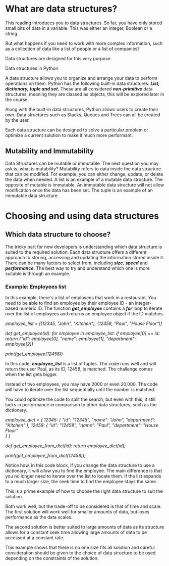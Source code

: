 # What are data structures?
This reading introduces you to data structures. So far, you have only stored small bits of data in a variable. This was either an integer, Boolean or a string. 

But what happens if you need to work with more complex information, such as a collection of data like a list of people or a list of companies? 

Data structures are designed for this very purpose.

Data structures in Python

A data structure allows you to organize and arrange your data to perform operations on them. Python has the following built-in data structures: ***List, dictionary, tuple and set.*** These are all considered ***non-primitive*** data structures, meaning they are classed as objects, this will be explored later in the course. 

Along with the built-in data structures, Python allows users to create their own. Data structures such as Stacks, Queues and Trees can all be created by the user. 

Each data structure can be designed to solve a particular problem or optimize a current solution to make it much more performant.

## Mutability and Immutability

Data Structures can be mutable or immutable. The next question you may ask is, what is mutability? Mutability refers to data inside the data structure that can be modified. For example, you can either change, update, or delete the data when needed. A list is an example of a mutable data structure. The opposite of mutable is immutable. An immutable data structure will not allow modification once the data has been set. The tuple is an example of an immutable data structure.

# Choosing and using data structures

## Which data structure to choose?

The tricky part for new developers is understanding which data structure is suited to the required solution. Each data structure offers a different approach to storing, accessing and updating the information stored inside it. There can be many factors to select from, including ***size***, ***speed*** and ***performance***. The best way to try and understand which one is more suitable is through an example.

### Example: Employees list

In this example, there's a list of employees that work in a restaurant. You need to be able to find an employee by their employee ID - an integer-based numeric ID. The function ***get_employee*** contains a ***for*** loop to iterate over the list of employees and returns an employee object if the ID matches. 

*employee_list = [(12345, "John", "Kitchen"), (12458, "Paul", "House Floor")]*

*def get_employee(id):*
    *for employee in employee_list:*
        *if employee[0] == id:*
            *return {"id": employee[0], "name":* *employee[1], "department": employee[2]}*

*print(get_employee(12458))*

In this code, ***employee_list*** is a list of tuples. The code runs well and will return the user Paul, as its ID, 12458, is matched. The challenge comes when the list gets bigger. 

Instead of two employees, you may have 2000 or even 20,000. The code will have to iterate over the list sequentially until the number is matched. 

You could optimize the code to split the search, but even with this, it still lacks in performance in comparison to other data structures, such as the dictionary.

*employee_dict = {*
    *12345: {*
        *"id": "12345",*
        *"name": "John",* 
        *"department": "Kitchen"*
    *},*
    *12458: {*
       *"id": "12458",*
       *"name": "Paul",* 
       *"department": "House Floor"*    
    *}*
*}*

*def get_employee_from_dict(id):*
    *return employee_dict[id];*


*print(get_employee_from_dict(12458));*

Notice how, in this code block, if you change the data structure to use a dictionary, it will allow you to find the employee. The main difference is that you no longer need to iterate over the list to locate them. If the list expands to a much larger size, the seek time to find the employee stays the same. 

This is a prime example of how to choose the right data structure to suit the solution. 

Both work well, but the trade-off to be considered is that of time and scale. The first solution will work well for smaller amounts of data, but loses performance as the data scales. 

The second solution is better suited to large amounts of data as its structure allows for a constant seek time allowing large amounts of data to be accessed at a constant rate.

This example shows that there is no one size fits all solution and careful consideration should be given to the choice of data structure to be used depending on the constraints of the solution.
